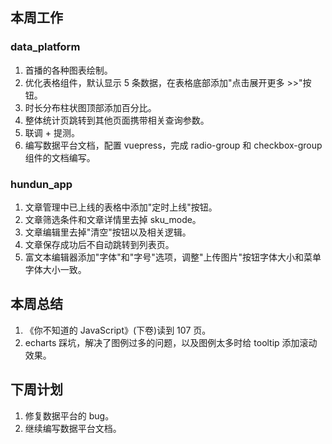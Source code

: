 ## 本周工作

### data_platform

1. 首播的各种图表绘制。
2. 优化表格组件，默认显示 5 条数据，在表格底部添加"点击展开更多 >>"按钮。
3. 时长分布柱状图顶部添加百分比。
4. 整体统计页跳转到其他页面携带相关查询参数。
5. 联调 + 提测。
6. 编写数据平台文档，配置 vuepress，完成 radio-group 和 checkbox-group 组件的文档编写。

### hundun_app

1. 文章管理中已上线的表格中添加"定时上线"按钮。
2. 文章筛选条件和文章详情里去掉 sku_mode。
3. 文章编辑里去掉"清空"按钮以及相关逻辑。
4. 文章保存成功后不自动跳转到列表页。
5. 富文本编辑器添加"字体"和"字号"选项，调整"上传图片"按钮字体大小和菜单字体大小一致。

## 本周总结

1. 《你不知道的 JavaScript》(下卷)读到 107 页。
2. echarts 踩坑，解决了图例过多的问题，以及图例太多时给 tooltip 添加滚动效果。

## 下周计划

1. 修复数据平台的 bug。
2. 继续编写数据平台文档。
